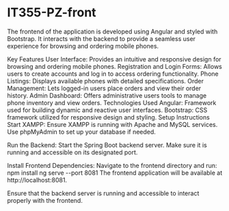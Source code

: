# IT355-PZ-front
The frontend of the application is developed using Angular and styled with Bootstrap. It interacts with the backend to provide a seamless user experience for browsing and ordering mobile phones.

Key Features
User Interface: Provides an intuitive and responsive design for browsing and ordering mobile phones.
Registration and Login Forms: Allows users to create accounts and log in to access ordering functionality.
Phone Listings: Displays available phones with detailed specifications.
Order Management: Lets logged-in users place orders and view their order history.
Admin Dashboard: Offers administrative users tools to manage phone inventory and view orders.
Technologies Used
Angular: Framework used for building dynamic and reactive user interfaces.
Bootstrap: CSS framework utilized for responsive design and styling.
Setup Instructions
Start XAMPP: Ensure XAMPP is running with Apache and MySQL services. Use phpMyAdmin to set up your database if needed.

Run the Backend: Start the Spring Boot backend server. Make sure it is running and accessible on its designated port.

Install Frontend Dependencies: Navigate to the frontend directory and run:
npm install
ng serve --port 8081
The frontend application will be available at http://localhost:8081.

Ensure that the backend server is running and accessible to interact properly with the frontend.
